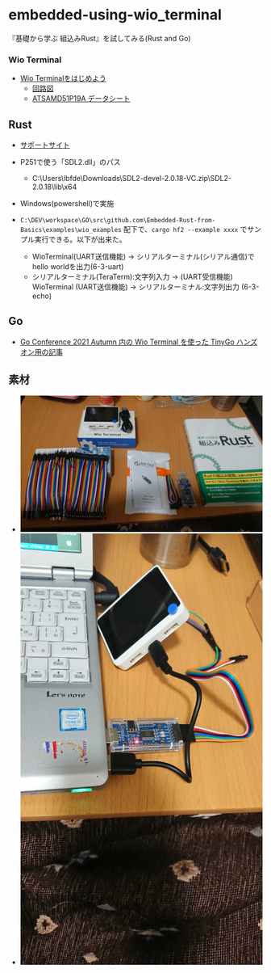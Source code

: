 # embedded-using-wio_terminal
『基礎から学ぶ 組込みRust』を試してみる(Rust and Go)

### Wio Terminal
- [Wio Terminalをはじめよう](https://wiki.seeedstudio.com/jp/Wio-Terminal-Getting-Started/)
  - [回路図](https://files.seeedstudio.com/wiki/Wio-Terminal/res/Wio-Terminal-SCH-v1.2.pdf)
  - [ATSAMD51P19A データシート](https://ww1.microchip.com/downloads/en/DeviceDoc/SAM_D5x_E5x_Family_Data_Sheet_DS60001507G.pdf)

## Rust
- [サポートサイト](https://github.com/tomoyuki-nakabayashi/Embedded-Rust-from-Basics)

- P251で使う「SDL2.dll」のパス
  - C:\Users\lbfde\Downloads\SDL2-devel-2.0.18-VC.zip\SDL2-2.0.18\lib\x64

- Windows(powershell)で実施

- `C:\DEV\workspace\GO\src\github.com\Embedded-Rust-from-Basics\examples\wio_examples` 配下で、`cargo hf2 --example xxxx` でサンプル実行できる。以下が出来た。
  - WioTerminal(UART送信機能) -> シリアルターミナル(シリアル通信)でhello worldを出力(6-3-uart)
  - シリアルターミナル(TeraTerm):文字列入力 -> (UART受信機能) WioTerminal (UART送信機能) -> シリアルターミナル:文字列出力 (6-3-echo)

## Go
- [Go Conference 2021 Autumn 内の Wio Terminal を使った TinyGo ハンズオン用の記事](https://github.com/sago35/tinygo-workshop)

## 素材
- ![一式](20211220.jpg)
- ![接続](20211229.jpg)
